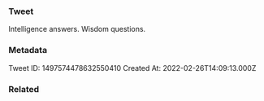 ### Tweet
Intelligence answers.
Wisdom questions.

### Metadata
Tweet ID: 1497574478632550410
Created At: 2022-02-26T14:09:13.000Z

### Related

